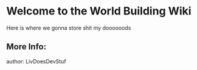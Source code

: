 # Welcome to the World Building Wiki
Here is where we gonna store shit my doooooods

## More Info:
author: LivDoesDevStuf